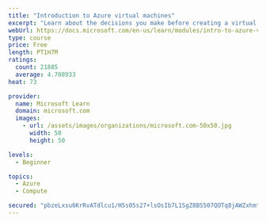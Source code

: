 ```yaml
---
title: "Introduction to Azure virtual machines"
excerpt: "Learn about the decisions you make before creating a virtual machine, the options to create and manage the VM, and the extensions and services you use to manage your VM."
webUrl: https://docs.microsoft.com/en-us/learn/modules/intro-to-azure-virtual-machines/
type: course
price: Free
length: PT1H7M
ratings:
  count: 21885
  average: 4.708933
heat: 73

provider:
  name: Microsoft Learn
  domain: microsoft.com
  images:
    - url: /assets/images/organizations/microsoft.com-50x50.jpg
      width: 50
      height: 50

levels:
  - Beginner

topics:
  - Azure
  - Compute

secured: "pbzeLxsu6KrRvATdlcu1/H5s05s27+lsOsIb7L1SgZ8BS507QOTq8jAWZxhmtf3fp7sOAuVh3cc+y1nrmZP0darQ6qX2WJvDqqAFwwQarRAMxtLiFYHYyIrwps8XYs505lt5WALgP+E4XUQVxQ/KE0iGofagMMnYDOyzOk8g3/fduk7SkxuKQmUe+FpDmdzcAQ2B/+wrymXno0/zrGnRfcbSL1FdRF7o/0VwQe9R0h3lwipY4vW25QkJa+AloL9UfsYY9Z8OapYDjkTK5skt2SZc79iZOZBhuUwSdzAPLG5YGTZmRLq4NDKbv6cu12bxIki0Dk/d6brZjlccKDUAD0j8hoDXUGVELzekJgK6yeuAPNoJETvE8I31BrdhWqoAAhBqQiviH8P/sAmhhXEWF2NVgQ5j/qssUJhR0sPMuKDbnQs3htaFp1B5D7rnHbCn;ErJKwGC339wOsyfnUMK0Hw=="
---
```


